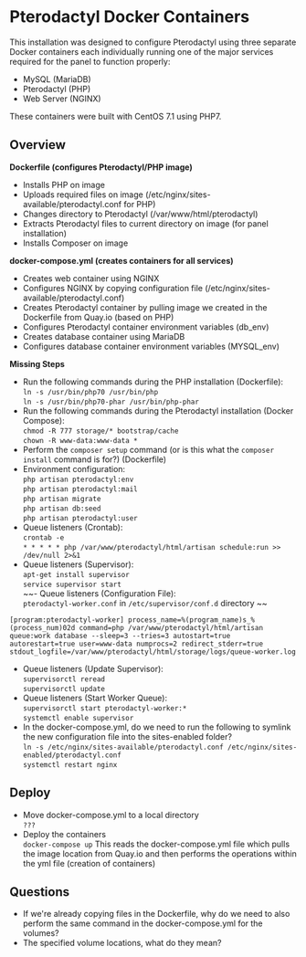 # Pterodactyl Docker Containers
This installation was designed to configure Pterodactyl using three separate Docker containers each individually running one of the major services required for the panel to function properly:

- MySQL (MariaDB)  
- Pterodactyl (PHP)  
- Web Server (NGINX)

These containers were built with CentOS 7.1 using PHP7.

## Overview

**Dockerfile (configures Pterodactyl/PHP image)**
- Installs PHP on image
- Uploads required files on image (/etc/nginx/sites-available/pterodactyl.conf for PHP)
- Changes directory to Pterodactyl (/var/www/html/pterodactyl)
- Extracts Pterodactyl files to current directory on image (for panel installation)
- Installs Composer on image

**docker-compose.yml (creates containers for all services)**
- Creates web container using NGINX
- Configures NGINX by copying configuration file (/etc/nginx/sites-available/pterodactyl.conf)
- Creates Pterodactyl container by pulling image we created in the Dockerfile from Quay.io (based on PHP)
- Configures Pterodactyl container environment variables (db_env)
- Creates database container using MariaDB
- Configures database container environment variables (MYSQL_env)

**Missing Steps**

- Run the following commands during the PHP installation (Dockerfile):  
`ln -s /usr/bin/php70 /usr/bin/php`  
`ln -s /usr/bin/php70-phar /usr/bin/php-phar`  
- Run the following commands during the Pterodactyl installation (Docker Compose):  
`chmod -R 777 storage/* bootstrap/cache`  
`chown -R www-data:www-data *`  
- Perform the `composer setup` command (or is this what the `composer install` command is for?) (Dockerfile)  
- Environment configuration:  
`php artisan pterodactyl:env`  
`php artisan pterodactyl:mail`  
`php artisan migrate`  
`php artisan db:seed`  
`php artisan pterodactyl:user`  
- Queue listeners (Crontab):  
`crontab -e`  
`* * * * * php /var/www/pterodactyl/html/artisan schedule:run >> /dev/null 2>&1`  
- Queue listeners (Supervisor):  
`apt-get install supervisor`  
`service supervisor start`  
~~- Queue listeners (Configuration File):  
`pterodactyl-worker.conf` in `/etc/supervisor/conf.d` directory  ~~

`[program:pterodactyl-worker]
process_name=%(program_name)s_%(process_num)02d
command=php /var/www/pterodactyl/html/artisan queue:work database --sleep=3 --tries=3
autostart=true
autorestart=true
user=www-data
numprocs=2
redirect_stderr=true
stdout_logfile=/var/www/pterodactyl/html/storage/logs/queue-worker.log`  

- Queue listeners (Update Supervisor):  
`supervisorctl reread`  
`supervisorctl update`  
- Queue listeners (Start Worker Queue):  
`supervisorctl start pterodactyl-worker:*`  
`systemctl enable supervisor`  
- In the docker-compose.yml, do we need to run the following to symlink the new configuration file into the sites-enabled folder?  
`ln -s /etc/nginx/sites-available/pterodactyl.conf /etc/nginx/sites-enabled/pterodactyl.conf`  
`systemctl restart nginx`

## Deploy

- Move docker-compose.yml to a local directory  
`???`  
- Deploy the containers  
`docker-compose up` This reads the docker-compose.yml file which pulls the image location from Quay.io and then performs the operations within the yml file (creation of containers)

## Questions

- If we're already copying files in the Dockerfile, why do we need to also perform the same command in the docker-compose.yml for the volumes?
- The specified volume locations, what do they mean?
